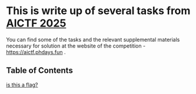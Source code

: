 # This is write up of several tasks from [AICTF 2025](https://aictf.phdays.fun)

You can find some of the tasks and the relevant supplemental materials necessary for solution at the website of the competition - https://aictf.phdays.fun .

## Table of Contents

[is this a flag?](isthisflag/ReadMe.md)
